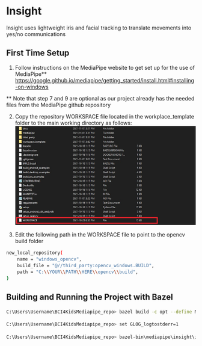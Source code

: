 # Insight
Insight uses lightweight iris and facial tracking to translate movements into yes/no communications

## First Time Setup

1. Follow instructions on the MediaPipe website to get set up for the use of MediaPipe** https://google.github.io/mediapipe/getting_started/install.html#installing-on-windows

** Note that step 7 and 9 are optional as our project already has the needed files from the MediaPipe github repository

2. Copy the repository WORKSPACE file located in the workplace_template folder to the main working directory as follows: 
![Alt text](msc/read_me_workspace.jpg?raw=true "Title")

3. Edit the following path in the WORKSPACE file to point to the opencv build folder

```bash
new_local_repository(
    name = "windows_opencv",
    build_file = "@//third_party:opencv_windows.BUILD",
    path = "C:\\YOUR\\PATH\\HERE\\opencv\\build",
)
```

## Building and Running the Project with Bazel

```bash 
C:\Users\Username\BCI4KidsMediapipe_repo> bazel build -c opt --define MEDIAPIPE_DISABLE_GPU=1 mediapipe/insight/insight_mediapipe/face_mesh:face_mesh_cpu

C:\Users\Username\BCI4KidsMediapipe_repo> set GLOG_logtostderr=1

C:\Users\Username\BCI4KidsMediapipe_repo> bazel-bin\mediapipe\insight\insight_mediapipe\face_mesh\face_mesh_cpu --calculator_graph_config_file=mediapipe\graphs\face_mesh\face_mesh_desktop_live.pbtxt
```

